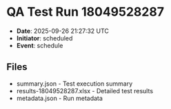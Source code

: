 # QA Test Run 18049528287

- **Date**: 2025-09-26 21:27:32 UTC
- **Initiator**: scheduled
- **Event**: schedule

## Files
- summary.json - Test execution summary
- results-18049528287.xlsx - Detailed test results
- metadata.json - Run metadata
